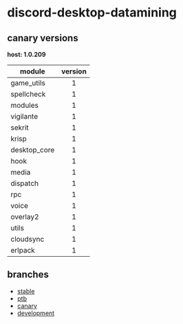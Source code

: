 # discord-desktop-datamining

## canary versions

**host: 1.0.209**

| module | version |
| ------ | :-----: |
| game_utils | 1 |
| spellcheck | 1 |
| modules | 1 |
| vigilante | 1 |
| sekrit | 1 |
| krisp | 1 |
| desktop_core | 1 |
| hook | 1 |
| media | 1 |
| dispatch | 1 |
| rpc | 1 |
| voice | 1 |
| overlay2 | 1 |
| utils | 1 |
| cloudsync | 1 |
| erlpack | 1 |

## branches

- [stable](https://github.com/OpenAsar/discord-desktop-datamining/tree/stable)
- [ptb](https://github.com/OpenAsar/discord-desktop-datamining/tree/ptb)
- [canary](https://github.com/OpenAsar/discord-desktop-datamining/tree/canary)
- [development](https://github.com/OpenAsar/discord-desktop-datamining/tree/development)